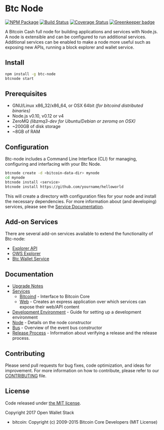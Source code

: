 Btc Node
============

[![NPM Package](https://img.shields.io/npm/v/btc-node.svg?style=flat-square)](https://www.npmjs.org/package/btc-node)
[![Build Status](https://img.shields.io/travis/owstack/btc-node.svg?branch=master&style=flat-square)](https://travis-ci.org/owstack/btc-node)
[![Coverage Status](https://img.shields.io/coveralls/owstack/btc-node.svg?style=flat-square)](https://coveralls.io/r/owstack/btc-node)
[![Greenkeeper badge](https://badges.greenkeeper.io/owstack/btc-node.svg)](https://greenkeeper.io/)

A Bitcoin Cash full node for building applications and services with Node.js. A node is extensible and can be configured to run additional services.  Additional services can be enabled to make a node more useful such as exposing new APIs, running a block explorer and wallet service.

## Install

```bash
npm install -g btc-node
btcnode start
```

## Prerequisites

- GNU/Linux x86_32/x86_64, or OSX 64bit *(for bitcoind distributed binaries)*
- Node.js v0.10, v0.12 or v4
- ZeroMQ *(libzmq3-dev for Ubuntu/Debian or zeromq on OSX)*
- ~200GB of disk storage
- ~8GB of RAM

## Configuration

Btc-node includes a Command Line Interface (CLI) for managing, configuring and interfacing with your Btc Node.

```bash
btcnode create -d <bitcoin-data-dir> mynode
cd mynode
btcnode install <service>
btcnode install https://github.com/yourname/helloworld
```

This will create a directory with configuration files for your node and install the necessary dependencies. For more information about (and developing) services, please see the [Service Documentation](docs/services.md).

## Add-on Services

There are several add-on services available to extend the functionality of Btc-node:

- [Explorer API](https://github.com/owstack/btc-explorer-api)
- [OWS Explorer](https://github.com/owstack/ows-explorer)
- [Btc Wallet Service](https://github.com/owstack/btc-wallet-service)

## Documentation

- [Upgrade Notes](docs/upgrade.md)
- [Services](docs/services.md)
  - [Bitcoind](docs/services/bitcoind.md) - Interface to Bitcoin Core
  - [Web](docs/services/web.md) - Creates an express application over which services can expose their web/API content
- [Development Environment](docs/development.md) - Guide for setting up a development environment
- [Node](docs/node.md) - Details on the node constructor
- [Bus](docs/bus.md) - Overview of the event bus constructor
- [Release Process](docs/release.md) - Information about verifying a release and the release process.

## Contributing

Please send pull requests for bug fixes, code optimization, and ideas for improvement. For more information on how to contribute, please refer to our [CONTRIBUTING](https://github.com/owstack/btc/blob/master/CONTRIBUTING.md) file.

## License

Code released under [the MIT license](https://github.com/owstack/btc-node/blob/master/LICENSE).

Copyright 2017 Open Wallet Stack

- bitcoin: Copyright (c) 2009-2015 Bitcoin Core Developers (MIT License)
